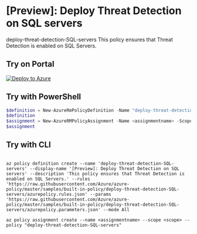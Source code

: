 # [Preview]: Deploy Threat Detection on SQL servers
deploy-threat-detection-SQL-servers
This policy ensures that Threat Detection is enabled on SQL Servers.

## Try on Portal

[![Deploy to Azure](http://azuredeploy.net/deploybutton.png)](https://portal.azure.com/?feature.customportal=false&microsoft_azure_policy=true&microsoft_azure_policy_policyinsights=true&feature.microsoft_azure_security_policy=true&microsoft_azure_marketplace_policy=true#blade/Microsoft_Azure_Policy/CreatePolicyDefinitionBlade/uri/https%3A%2F%2Fraw.githubusercontent.com%2FAzure%2Fazure-policy%2Fmaster%2Fsamples%2Fbuilt-in-policy%2Fdeploy-threat-detection-SQL-servers%2Fazurepolicy.json)

## Try with PowerShell

````powershell
$definition = New-AzureRmPolicyDefinition -Name "deploy-threat-detection-SQL-servers" -DisplayName "[Preview]: Deploy Threat Detection on SQL servers" -description "This policy ensures that Threat Detection is enabled on SQL Servers." -Policy 'https://raw.githubusercontent.com/Azure/azure-policy/master/samples/built-in-policy/deploy-threat-detection-SQL-servers/azurepolicy.rules.json' -Parameter 'https://raw.githubusercontent.com/Azure/azure-policy/master/samples/built-in-policy/deploy-threat-detection-SQL-servers/azurepolicy.parameters.json' -Mode All
$definition
$assignment = New-AzureRMPolicyAssignment -Name <assignmentname> -Scope <scope> -PolicyDefinition $definition
$assignment 
````

## Try with CLI

````cli

az policy definition create --name 'deploy-threat-detection-SQL-servers' --display-name '[Preview]: Deploy Threat Detection on SQL servers' --description 'This policy ensures that Threat Detection is enabled on SQL Servers.' --rules 'https://raw.githubusercontent.com/Azure/azure-policy/master/samples/built-in-policy/deploy-threat-detection-SQL-servers/azurepolicy.rules.json' --params 'https://raw.githubusercontent.com/Azure/azure-policy/master/samples/built-in-policy/deploy-threat-detection-SQL-servers/azurepolicy.parameters.json' --mode All

az policy assignment create --name <assignmentname> --scope <scope> --policy "deploy-threat-detection-SQL-servers" 

````
